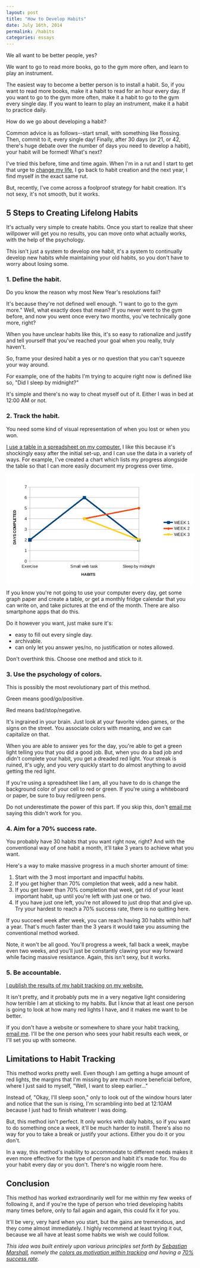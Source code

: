 ```yaml
---
layout: post
title: "How to Develop Habits"
date: July 16th, 2014
permalink: /habits
categories: essays
---
```


We all want to be better people, yes?

We want to go to read more books, go to the gym more often, and learn to play an instrument.

The easiest way to become a better person is to install a habit. So, if you want to read more books, make it a habit to read for an hour every day. If you want to go to the gym more often, make it a habit to go to the gym every single day. If you want to learn to play an instrument, make it a habit to practice daily.

How do we go about developing a habit?

Common advice is as follows--start small, with something like flossing. Then, commit to it, every single day! Finally, after 30 days (or 21, or 42, there's huge debate over the number of days you need to develop a habit), your habit will be formed! What's next?

I've tried this before, time and time again. When I'm in a rut and I start to get that urge to [change my life](http://rmorabia.com/change), I go back to habit creation and the next year, I find myself in the exact same rut.

But, recently, I've come across a foolproof strategy for habit creation. It's not sexy, it's not smooth, but it works.

## 5 Steps to Creating Lifelong Habits

It's actually very simple to create habits. Once you start to realize that sheer willpower will get you no results, you can move onto what actually works, with the help of the psychology.

This isn't just a system to develop one habit, it's a system to continually develop new habits while maintaining your old habits, so you don't have to worry about losing some.

### 1. Define the habit.

Do you know the reason why most New Year's resolutions fail?

It's because they're not defined well enough. "I want to go to the gym more." Well, what exactly does that mean? If you never went to the gym before, and now you went once every two months, you've technically gone more, right?

When you have unclear habits like this, it's so easy to rationalize and justify and tell yourself that you've reached your goal when you really, truly haven't.

So, frame your desired habit a yes or no question that you can't squeeze your way around.

For example, one of the habits I'm trying to acquire right now is defined like so, "Did I sleep by midnight?"

It's simple and there's no way to cheat myself out of it. Either I was in bed at 12:00 AM or not.

### 2. Track the habit.

You need some kind of visual representation of when you lost or when you won.

[I use a table in a spreadsheet on my computer.](http://rmorabia.com/tracking) I like this because it's shockingly easy after the initial set-up, and I can use the data in a variety of ways. For example, I've created a chart which lists my progress alongside the table so that I can more easily document my progress over time.

![chart of my habit tracking data](/css/images/HabitTracking.jpg)

If you know you're not going to use your computer every day, get some graph paper and create a table, or get a monthly fridge calendar that you can write on, and take pictures at the end of the month. There are also smartphone apps that do this.

Do it however you want, just make sure it's:

- easy to fill out every single day.
- archivable.
- can only let you answer yes/no, no justification or notes allowed.

Don't overthink this. Choose one method and stick to it.

### 3. Use the psychology of colors.

This is possibly the most revolutionary part of this method.

Green means good/go/positive.

Red means bad/stop/negative.

It's ingrained in your brain. Just look at your favorite video games, or the signs on the street. You associate colors with meaning, and we can capitalize on that.

When you are able to answer yes for the day, you're able to get a green light telling you that you did a good job. But, when you do a bad job and didn't complete your habit, you get a dreaded red light. Your streak is ruined, it's ugly, and you very quickly start to do almost anything to avoid getting the red light.

If you're using a spreadsheet like I am, all you have to do is change the background color of your cell to red or green. If you're using a whiteboard or paper, be sure to buy red/green pens.

Do not underestimate the power of this part. If you skip this, don't [email me](mailto:hi@rmorabia.com) saying this didn't work for you.

### 4. Aim for a 70% success rate.

You probably have 30 habits that you want right now, right? And with the conventional way of one habit a month, it'll take 3 years to achieve what you want.

Here's a way to make massive progress in a much shorter amount of time:

1. Start with the 3 most important and impactful habits.
2. If you get higher than 70% completion that week, add a new habit.
3. If you get lower than 70% completion that week, get rid of your least important habit, up until you're left with just one or two.
4. If you have just one left, you're not allowed to just drop that and give up. Try your hardest to reach a 70% success rate, there is no quitting here.

If you succeed week after week, you can reach having 30 habits within half a year. That's much faster than the 3 years it would take you assuming the conventional method worked.

Note, it won't be all good. You'll progress a week, fall back a week, maybe even two weeks, and you'll just be constantly clawing your way forward while facing massive resistance. Again, this isn't sexy, but it works.

### 5. Be accountable.

[I publish the results of my habit tracking on my website.](http://rmorabia.com/tracking)

It isn't pretty, and it probably puts me in a very negative light considering how terrible I am at sticking to my habits. But I know that at least one person is going to look at how many red lights I have, and it makes me want to be better.

If you don't have a website or somewhere to share your habit tracking, [email me](mailto:hi@rmorabia.com). I'll be the one person who sees your habit results each week, or I'll set you up with someone.

## Limitations to Habit Tracking

This method works pretty well. Even though I am getting a huge amount of red lights, the margins that I'm missing by are much more beneficial before, where I just said to myself, "Well, I want to sleep earlier..."

Instead of, "Okay, I'll sleep soon," only to look out of the window hours later and notice that the sun is rising, I'm scrambling into bed at 12:10AM because I just had to finish whatever I was doing.

But, this method isn't perfect. It only works with daily habits, so if you want to do something once a week, it'll be much harder to instill. There's also no way for you to take a break or justify your actions. Either you do it or you don't.

In a way, this method's inability to accommodate to different needs makes it even more effective for the type of person and habit it's made for. You do your habit every day or you don't. There's no wiggle room here.

## Conclusion

This method has worked extraordinarily well for me within my few weeks of following it, and if you're the type of person who tried developing habits many times before, only to fail again and again, this could fix it for you.

It'll be very, very hard when you start, but the gains are tremendous, and they come almost immediately. I highly recommend at least trying it out, because we all have at least some habits we wish we could follow.

*This idea was built entirely upon various principles set forth by [Sebastian Marshall](http://sebastianmarshall.com), namely the [colors as motivation within tracking](http://sebastianmarshall.com/green-lights) and having a [70% success rate](http://sebastianmarshall.com/if-you-have-too-many-goals-youre-not-doing-read-this).*
